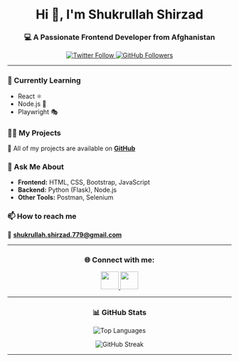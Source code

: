 <h1 align="center">Hi 👋, I'm Shukrullah Shirzad</h1>
<h3 align="center">💻 A Passionate Frontend Developer from Afghanistan</h3>

<p align="center">
  <a href="https://twitter.com/cooolcoder" target="blank">
    <img src="https://img.shields.io/twitter/follow/cooolcoder?logo=twitter&style=for-the-badge" alt="Twitter Follow"/>
  </a>
  <a href="https://github.com/Shukrullahshirzad" target="blank">
    <img src="https://img.shields.io/github/followers/Shukrullahshirzad?logo=github&style=for-the-badge" alt="GitHub Followers"/>
  </a>
</p>

---

### 🌱 Currently Learning
- React ⚛️  
- Node.js 🚀  
- Playwright 🎭  

### 👨‍💻 My Projects
📂 All of my projects are available on **[GitHub](https://github.com/Shukrullahshirzad)**  

### 💬 Ask Me About
- **Frontend:** HTML, CSS, Bootstrap, JavaScript  
- **Backend:** Python (Flask), Node.js  
- **Other Tools:** Postman, Selenium  

### 📫 How to reach me
📧 **shukrullah.shirzad.779@gmail.com**

---

<h3 align="center">🌐 Connect with me:</h3>
<p align="center">
  <a href="https://twitter.com/cooolcoder" target="blank">
    <img src="https://img.icons8.com/color/48/000000/twitter--v1.png" width="40"/>
  </a>
  <a href="https://www.linkedin.com/in/shukrullah-shirzad-7271a4123/" target="blank">
    <img src="https://img.icons8.com/color/48/000000/linkedin.png" width="40"/>
  </a>
</p>

---

<h3 align="center">📊 GitHub Stats</h3>
<p align="center">
  <img src="https://github-readme-stats.vercel.app/api/top-langs?username=Shukrullahshirzad&show_icons=true&locale=en&layout=compact" alt="Top Languages" />
</p>
<p align="center">
  <img src="https://github-readme-streak-stats.herokuapp.com/?user=Shukrullahshirzad" alt="GitHub Streak" />
</p>

---

